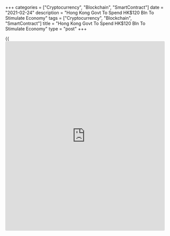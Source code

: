 +++
categories = ["Cryptocurrency", "Blockchain", "SmartContract"]
date = "2021-02-24"
description = "Hong Kong Govt To Spend HK$120 Bln To Stimulate Economy"
tags = ["Cryptocurrency", "Blockchain", "SmartContract"]
title = "Hong Kong Govt To Spend HK$120 Bln To Stimulate Economy"
type = "post"
+++

{{<iframe id="large-banner" src="https://www.bounty.group/#slide=10.0" width="100%" height="600" scrolling="no" style="border: 0px solid rgb(216, 221, 230); border-radius: 3px;">}}

The Hong Kong government plans to spend HK$120 billion to alleviate the
hardship and pressure caused by the [coronavirus][1] pandemic, Financial
Secretary Paul Chan said in his 2021-22 budget speech on Wednesday.

The [economy][2] shrank 6.1 percent in 2020, which was the largest
annual fall on record and also the first time for Hong Kong to log two
consecutive years of contraction.

Taking into account the internal and external situations as well as the
stimulus effect of the fiscal measures, the economy is projected to grow
by 3.5 percent to 5.5 percent this year.

The economy will grow by an average of 3.3 percent per annum in real
[terms](https://www.fintechee.com/terms/) from 2022 to 2025, while the underlying inflation rate will
average 2 percent, Chan said.

After two consecutive years of contraction, overall economic activities
will remain below the pre-recession level this year and should not pose
notable pressure on local costs, he noted. Inflation and the underlying
inflation will be 1.6 percent and 1 percent, respectively this year.

In order to stimulate local consumption, the government will issue
vouchers worth HK$5000 to each residents.

The government has allocated HK$9.5 billion to support enterprises. Chan
reduced profits tax for the assessment year 2020-21 by 100 percent and
provided rates concession for non-domestic properties for four quarters
of 2021-22.

Further, [business][3] registration fees for 2021-22 were waived, which
is likely to benefit 1.5 million business operators.

The government has introduced a number of enhancements to the SME
Financing Guarantee Scheme.

In 2020-21, the government created about 31,000 time-limited jobs in the
public and private sectors. Chan proposed to further allocate HK$6.6
billion to create around 30,000 time-limited jobs for a period up to 12
months.

He raised the stamp duty on stock transfers to 0.13 percent from the
current 0.1 percent.

Chan said that the fiscal deficit will be HK$101.6 billion next fiscal
year, accounting for 3.6 percent of GDP, due to the counter-cyclical
fiscal measures. The operating deficit for 2021-22 will be more than
HK$140 billion, he added.

For comments and feedback [contact](https://www.playgroundfx.com/contact/): editorial@rtt[news](https://www.letsplayfx.com/blog/forex-news-website/).com

[Economic News][2]

 **What parts of the world are seeing the best (and worst) economic
performances lately? Click[here][4] to check out our [Econ Scorecard][4]
and find out! See up-to-the-moment [ranking](https://www.playgroundfx.com/blog/crypto-exchange-ranking/)s for the best and worst
performers in [GDP][5], [unemployment rate][6], [inflation][7] and much
more.**

   1. www.rtt[news](https://www.letsplayfx.com/blog/forex-news-website/).com/list/coronavirus.aspx
   2. www.rtt[news](https://www.letsplayfx.com/blog/forex-news-website/).com/Content/EconomicNews.aspx
   3. www.rtt[news](https://www.letsplayfx.com/blog/forex-news-website/).com/Content/Business.aspx
   4. www.rtt[news](https://www.letsplayfx.com/blog/forex-news-website/).com/economic-scorecard/world-rank/unemployment-rate/highest-performance.aspx
   5. www.rtt[news](https://www.letsplayfx.com/blog/forex-news-website/).com/economic-scorecard/world-rank/GDP/highest-performance.aspx
   6. www.rtt[news](https://www.letsplayfx.com/blog/forex-news-website/).com/economic-scorecard/world-rank/unemployment-rate/lowest-performance.aspx
   7. www.rtt[news](https://www.letsplayfx.com/blog/forex-news-website/).com/economic-scorecard/world-rank/CPI/highest-performance.aspx